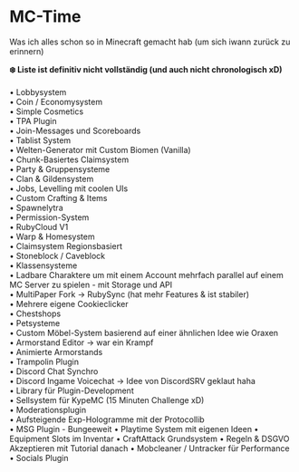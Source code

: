 # MC-Time
Was ich alles schon so in Minecraft gemacht hab (um sich iwann zurück zu erinnern)

<p>
  <b>
    ❄️ Liste ist definitiv nicht vollständig (und auch nicht chronologisch xD)<br/>
  </b>
  <br/>
  • Lobbysystem<br/>
  • Coin / Economysystem<br/>
  • Simple Cosmetics<br/>
  • TPA Plugin<br/>
  • Join-Messages und Scoreboards<br/>
  • Tablist System<br/>
  • Welten-Generator mit Custom Biomen (Vanilla)<br/>
  • Chunk-Basiertes Claimsystem<br/>
  • Party & Gruppensysteme<br/>
  • Clan & Gildensystem<br/>
  • Jobs, Levelling mit coolen UIs<br/>
  • Custom Crafting & Items<br/>
  • Spawnelytra<br/>
  • Permission-System<br/>
  • RubyCloud V1<br/>
  • Warp & Homesystem<br/>
  • Claimsystem Regionsbasiert<br/>
  • Stoneblock / Caveblock<br/>
  • Klassensysteme<br/>
  • Ladbare Charaktere um mit einem Account mehrfach parallel auf einem MC Server zu spielen - mit Storage und API<br/>
  • MultiPaper Fork -> RubySync (hat mehr Features & ist stabiler)<br/>
  • Mehrere eigene Cookieclicker<br/>
  • Chestshops<br/>
  • Petsysteme<br/>
  • Custom Möbel-System basierend auf einer ähnlichen Idee wie Oraxen<br/>
  • Armorstand Editor -> war ein Krampf<br/>
  • Animierte Armorstands<br/>
  • Trampolin Plugin<br/>
  • Discord Chat Synchro<br/>
  • Discord Ingame Voicechat -> Idee von DiscordSRV geklaut haha<br/>
  • Library für Plugin-Development<br/>
  • Sellsystem für KypeMC (15 Minuten Challenge xD)<br/>
  • Moderationsplugin<br/>
  • Aufsteigende Exp-Hologramme mit der Protocollib<br/>
  • MSG Plugin - Bungeeweit
  • Playtime System mit eigenen Ideen
  • Equipment Slots im Inventar
  • CraftAttack Grundsystem
  • Regeln & DSGVO Akzeptieren mit Tutorial danach
  • Mobcleaner / Untracker für Performance
  • Socials Plugin
</p>
